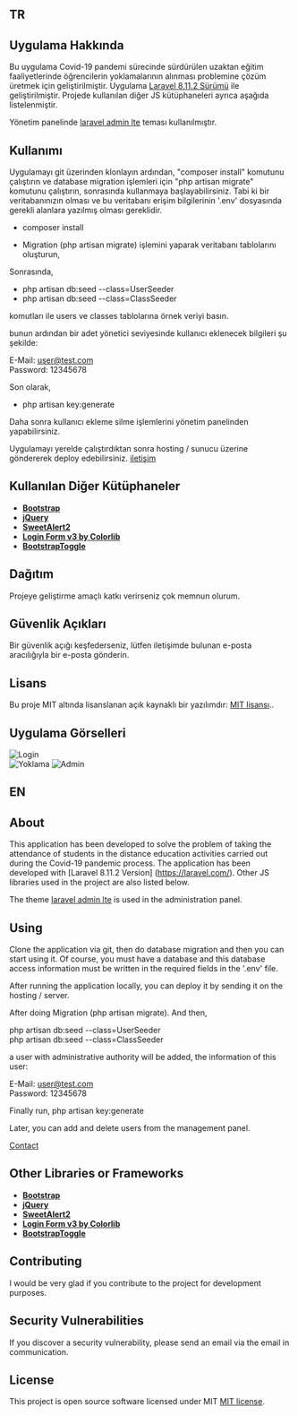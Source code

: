 ## TR

## Uygulama Hakkında
Bu uygulama Covid-19 pandemi sürecinde sürdürülen uzaktan eğitim faaliyetlerinde öğrencilerin yoklamalarının alınması problemine çözüm üretmek için geliştirilmiştir. Uygulama [Laravel 8.11.2 Sürümü](https://laravel.com/) ile geliştirilmiştir. Projede kullanılan diğer JS kütüphaneleri ayrıca aşağıda listelenmiştir.  

Yönetim panelinde [laravel admin lte](https://github.com/jeroennoten/Laravel-AdminLTE) teması kullanılmıştır. 

## Kullanımı
Uygulamayı git üzerinden klonlayın ardından, "composer install" komutunu çalıştırın ve database migration işlemleri için "php artisan migrate" komutunu çalıştırın, sonrasında kullanmaya başlayabilirsiniz. Tabi ki bir veritabanınızın olması ve bu veritabanı erişim bilgilerinin '.env' dosyasında gerekli alanlara yazılmış olması gereklidir.

- composer install

- Migration (php artisan migrate) işlemini yaparak veritabanı tablolarını oluşturun,  

Sonrasında, 

- php artisan db:seed --class=UserSeeder  
- php artisan db:seed --class=ClassSeeder  

komutları ile users ve classes tablolarına örnek veriyi basın.  

bunun ardından bir adet yönetici seviyesinde kullanıcı eklenecek bilgileri şu şekilde:    

E-Mail: user@test.com  
Password: 12345678  

Son olarak, 
- php artisan key:generate   

Daha sonra kullanıcı ekleme silme işlemlerini yönetim panelinden yapabilirsiniz.

Uygulamayı yerelde çalıştırdıktan sonra hosting / sunucu üzerine göndererek deploy edebilirsiniz. 
[iletişim](mailto:ascanipek@gmail.com)

## Kullanılan Diğer Kütüphaneler
- **[Bootstrap](https://getbootstrap.com/)**
- **[jQuery](https://github.com/jquery/jquery)**
- **[SweetAlert2](https://github.com/sweetalert2/sweetalert2)**
- **[Login Form v3 by Colorlib](https://colorlib.com/wp/template/login-form-v3/)**
- **[BootstrapToggle](https://www.bootstraptoggle.com/)**

## Dağıtım

Projeye geliştirme amaçlı katkı verirseniz çok memnun olurum.

## Güvenlik Açıkları

Bir güvenlik açığı keşfederseniz, lütfen iletişimde bulunan e-posta aracılığıyla bir e-posta gönderin.

## Lisans

Bu proje MIT altında lisanslanan açık kaynaklı bir yazılımdır: [MIT lisansı](https://opensource.org/licenses/MIT)..

## Uygulama Görselleri

![Login](./public/img/appimg/ssLogin.png)  
![Yoklama](./public/img/appimg/ssRollCalls.png)
![Admin](./public/img/appimg/ssAdmin.png)

## EN

## About

This application has been developed to solve the problem of taking the attendance of students in the distance education activities carried out during the Covid-19 pandemic process. The application has been developed with [Laravel 8.11.2 Version] (https://laravel.com/). Other JS libraries used in the project are also listed below.

The theme [laravel admin lte](https://github.com/jeroennoten/Laravel-AdminLTE) is used in the administration panel.

## Using

Clone the application via git, then do database migration and then you can start using it. Of course, you must have a database and this database access information must be written in the required fields in the '.env' file.

After running the application locally, you can deploy it by sending it on the hosting / server.  

After doing Migration (php artisan migrate).
And then, 

php artisan db:seed --class=UserSeeder  
php artisan db:seed --class=ClassSeeder  

a user with administrative authority will be added, the information of this user:  

E-Mail: user@test.com  
Password: 12345678  

Finally run, 
php artisan key:generate  

Later, you can add and delete users from the management panel.  

[Contact](mailto:ascanipek@gmail.com)

## Other Libraries or Frameworks 

- **[Bootstrap](https://getbootstrap.com/)**
- **[jQuery](https://github.com/jquery/jquery)**
- **[SweetAlert2](https://github.com/sweetalert2/sweetalert2)**
- **[Login Form v3 by Colorlib](https://colorlib.com/wp/template/login-form-v3/)**
- **[BootstrapToggle](https://www.bootstraptoggle.com/)**

## Contributing

I would be very glad if you contribute to the project for development purposes.

## Security Vulnerabilities

If you discover a security vulnerability, please send an email via the email in communication.

## License

This project is open source software licensed under MIT [MIT license](https://opensource.org/licenses/MIT).
